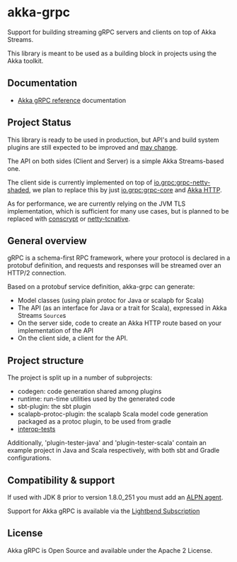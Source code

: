 # akka-grpc


Support for building streaming gRPC servers and clients on top
of Akka Streams.

This library is meant to be used as a building block in projects using the Akka
toolkit.

## Documentation

- [Akka gRPC reference](https://doc.akka.io/docs/akka-grpc/current/) documentation 

## Project Status

This library is ready to be used in production, but API's and build system plugins are still expected to be improved and [may change](https://doc.akka.io/docs/akka/current/common/may-change.html).

The API on both sides (Client and Server) is a simple Akka Streams-based one.

The client side is
currently implemented on top of [io.grpc:grpc-netty-shaded](https://mvnrepository.com/artifact/io.grpc/grpc-netty-shaded),
we plan to replace this by just [io.grpc:grpc-core](https://mvnrepository.com/artifact/io.grpc/grpc-core) and [Akka HTTP](https://doc.akka.io/docs/akka-http/current).

As for performance, we are currently relying on the JVM TLS implementation,
which is sufficient for many use cases, but is planned to be replaced with
[conscrypt](https://github.com/google/conscrypt) or [netty-tcnative](https://netty.io/wiki/forked-tomcat-native.html).

## General overview

gRPC is a schema-first RPC framework, where your protocol is declared in a
protobuf definition, and requests and responses will be streamed over an HTTP/2
connection.

Based on a protobuf service definition, akka-grpc can generate:

* Model classes (using plain protoc for Java or scalapb for Scala)
* The API (as an interface for Java or a trait for Scala), expressed in Akka Streams `Source`s
* On the server side, code to create an Akka HTTP route based on your implementation of the API
* On the client side, a client for the API.

## Project structure

The project is split up in a number of subprojects:

* codegen: code generation shared among plugins
* runtime: run-time utilities used by the generated code
* sbt-plugin: the sbt plugin
* scalapb-protoc-plugin: the scalapb Scala model code generation packaged as a protoc plugin, to be used from gradle
* [interop-tests](interop-tests/README.md)

Additionally, 'plugin-tester-java' and 'plugin-tester-scala' contain an example
project in Java and Scala respectively, with both sbt and Gradle configurations.

## Compatibility & support

If used with JDK 8 prior to version 1.8.0_251 you must add an [ALPN agent](https://doc.akka.io/docs/akka-http/10.1/server-side/http2.html#application-layer-protocol-negotiation-alpn-).

Support for Akka gRPC is available via the [Lightbend Subscription](https://lightbend.com/lightbend-subscription)

## License

Akka gRPC is Open Source and available under the Apache 2 License.
